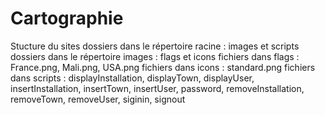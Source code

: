 # Cartographie
Stucture du sites
dossiers dans le répertoire racine : images et scripts
dossiers dans le répertoire images : flags et icons
fichiers dans flags : France.png, Mali.png, USA.png
fichiers dans icons : standard.png
fichiers dans scripts : displayInstallation, displayTown, displayUser, insertInstallation, insertTown, insertUser, password, removeInstallation, removeTown, removeUser, siginin, signout
